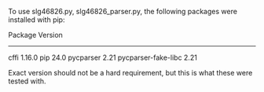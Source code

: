 To use slg46826.py, slg46826_parser.py, the following packages were installed
with pip:

Package             Version
------------------- -------
cffi                1.16.0
pip                 24.0
pycparser           2.21
pycparser-fake-libc 2.21

Exact version should not be a hard requirement, but this is what these were
tested with.
